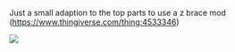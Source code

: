 Just a small adaption to the top parts to use a z brace mod (https://www.thingiverse.com/thing:4533346)


<img src="https://github.com/kevinakasam/BeltDrivenEnder3/blob/main/V3_Extras/Z_Brace/brace.JPG" >
